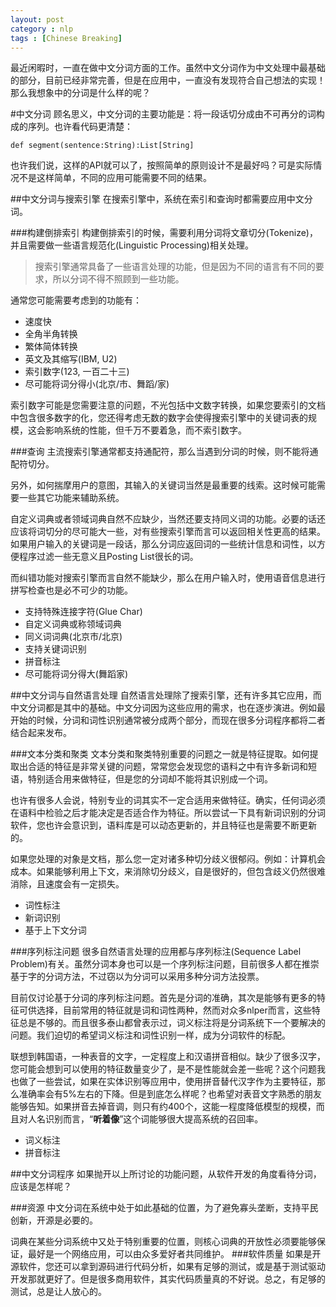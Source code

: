 ```yaml
---
layout: post
category : nlp
tags : [Chinese Breaking]
---
```


最近闲暇时，一直在做中文分词方面的工作。虽然中文分词作为中文处理中最基础的部分，目前已经非常完善，但是在应用中，一直没有发现符合自己想法的实现！那么我想象中的分词是什么样的呢？

#中文分词
顾名思义，中文分词的主要功能是：将一段话切分成由不可再分的词构成的序列。也许看代码更清楚：

	def segment(sentence:String):List[String]

也许我们说，这样的API就可以了，按照简单的原则设计不是最好吗？可是实际情况不是这样简单，不同的应用可能需要不同的结果。

##中文分词与搜索引擎
在搜索引擎中，系统在索引和查询时都需要应用中文分词。

###构建倒排索引
构建倒排索引的时候，需要利用分词将文章切分(Tokenize)，并且需要做一些语言规范化(Linguistic Processing)相关处理。
>搜索引擎通常具备了一些语言处理的功能，但是因为不同的语言有不同的要求，所以分词不得不照顾到一些功能。

通常您可能需要考虑到的功能有：
<ul>
<li>速度快</li>  
<li>全角半角转换</li>  
<li>繁体简体转换</li>  
<li>英文及其缩写(IBM, U2)</li>  
<li>索引数字(123, 一百二十三)</li>  
<li>尽可能将词分得小(北京/市、舞蹈/家)</li>  
</ul>

索引数字可能是您需要注意的问题，不光包括中文数字转换，如果您要索引的文档中包含很多数字的化，您还得考虑无数的数字会使得搜索引擎中的关键词表的规模，这会影响系统的性能，但千万不要着急，而不索引数字。

###查询
主流搜索引擎通常都支持通配符，那么当遇到分词的时候，则不能将通配符切分。

另外，如何揣摩用户的意图，其输入的关键词当然是最重要的线索。这时候可能需要一些其它功能来辅助系统。

自定义词典或者领域词典自然不应缺少，当然还要支持同义词的功能。必要的话还应该将词切分的尽可能大一些，对有些搜索引擎而言可以返回相关性更高的结果。如果用户输入的关键词是一段话，那么分词应返回词的一些统计信息和词性，以方便程序过滤一些无意义且Posting List很长的词。

而纠错功能对搜索引擎而言自然不能缺少，那么在用户输入时，使用语音信息进行拼写检查也是必不可少的功能。
<ul>
<li>支持特殊连接字符(Glue Char)</li>  
<li>自定义词典或称领域词典</li>  
<li>同义词词典(北京市/北京)</li>  
<li>支持关键词识别</li>  
<li>拼音标注</li>  
<li>尽可能将词分得大(舞蹈家)</li>  
</ul>

##中文分词与自然语言处理
自然语言处理除了搜索引擎，还有许多其它应用，而中文分词都是其中的基础。中文分词因为这些应用的需求，也在逐步演进。例如最开始的时候，分词和词性识别通常被分成两个部分，而现在很多分词程序都将二者结合起来发布。

###文本分类和聚类
文本分类和聚类特别重要的问题之一就是特征提取。如何提取出合适的特征是非常关键的问题，常常您会发现您的语料之中有许多新词和短语，特别适合用来做特征，但是您的分词却不能将其识别成一个词。

也许有很多人会说，特别专业的词其实不一定合适用来做特征。确实，任何词必须在语料中检验之后才能决定是否适合作为特征。所以尝试一下具有新词识别的分词软件，您也许会意识到，语料库是可以动态更新的，并且特征也是需要不断更新的。

如果您处理的对象是文档，那么您一定对诸多种切分歧义很郁闷。例如：计算机会成本。如果能够利用上下文，来消除切分歧义，自是很好的，但包含歧义仍然很难消除，且速度会有一定损失。
<ul>
<li>词性标注</li>  
<li>新词识别</li>
<li>基于上下文分词</li>  
</ul>

###序列标注问题
很多自然语言处理的应用都与序列标注(Sequence Label Problem)有关。虽然分词本身也可以是一个序列标注问题，目前很多人都在推崇基于字的分词方法，不过窃以为分词可以采用多种分词方法投票。

目前仅讨论基于分词的序列标注问题。首先是分词的准确，其次是能够有更多的特征可供选择，目前常用的特征就是词和词性两种，然而对众多nlper而言，这些特征总是不够的。而且很多泰山都曾表示过，词义标注将是分词系统下一个要解决的问题。我们迫切的希望词义标注和词性识别一样，成为分词软件的标配。

联想到韩国语，一种表音的文字，一定程度上和汉语拼音相似。缺少了很多汉字，您可能会想到可以使用的特征数量变少了，是不是性能就会差一些呢？这个问题我也做了一些尝试，如果在实体识别等应用中，使用拼音替代汉字作为主要特征，那么准确率会有5%左右的下降。但是到底怎么样呢？也希望对表音文字熟悉的朋友能够告知。如果拼音去掉音调，则只有约400个，这能一程度降低模型的规模，而且对人名识别而言，“**听着像**”这个词能够很大提高系统的召回率。

<ul>
<li>词义标注</li>  
<li>拼音标注</li>  
</ul>

##中文分词程序
如果抛开以上所讨论的功能问题，从软件开发的角度看待分词，应该是怎样呢？

###资源
中文分词在系统中处于如此基础的位置，为了避免寡头垄断，支持平民创新，开源是必要的。

词典在某些分词系统中又处于特别重要的位置，则核心词典的开放性必须要能够保证，最好是一个网络应用，可以由众多爱好者共同维护。
###软件质量
如果是开源软件，您还可以拿到源码进行代码分析，如果有足够的测试，或是基于测试驱动开发那就更好了。但是很多商用软件，其实代码质量真的不好说。总之，有足够的测试，总是让人放心的。

